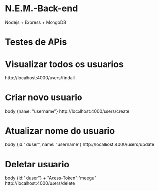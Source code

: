 # N.E.M.-Back-end
Nodejs + Express + MongoDB

# Testes de APis

# Visualizar todos os usuarios
http://localhost:4000/users/findall

# Criar novo usuario
body {name: "username"}
http://localhost:4000/users/create


# Atualizar nome do usuario
body {id:"iduser", name: "username"}
http://localhost:4000/users/update


# Deletar usuario
body {id:"iduser"} + "Acess-Token":"meegu"
http://localhost:4000/users/delete
